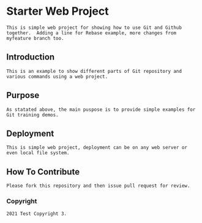 # Starter Web Project
	This is simple web project for showing how to use Git and Github together.  Adding a line for Rebase example, more changes from myfeature branch too.

## Introduction
	This is an example to show different parts of Git repository and various commands using a web project.
	
## Purpose
	As statated above, the main puspose is to provide simple examples for Git training demos.

## Deployment
	This is simple web project, deployment can be on any web server or even local file system.

## How To Contribute
	Please fork this repository and then issue pull request for review.

### Copyright
	2021 Test Copyright 3.